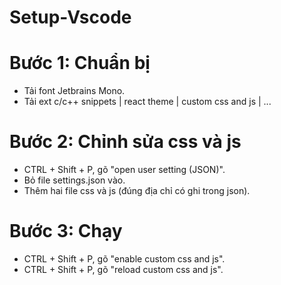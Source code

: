 # Setup-Vscode

# Bước 1: Chuẩn bị
- Tải font Jetbrains Mono.
- Tải ext c/c++ snippets | react theme | custom css and js | ...

# Bước 2: Chỉnh sửa css và js
- CTRL + Shift + P, gõ "open user setting (JSON)".
- Bỏ file settings.json vào.
- Thêm hai file css và js (đúng địa chỉ có ghi trong json).

# Bước 3: Chạy
- CTRL + Shift + P, gõ "enable custom css and js".
- CTRL + Shift + P, gõ "reload custom css and js".
